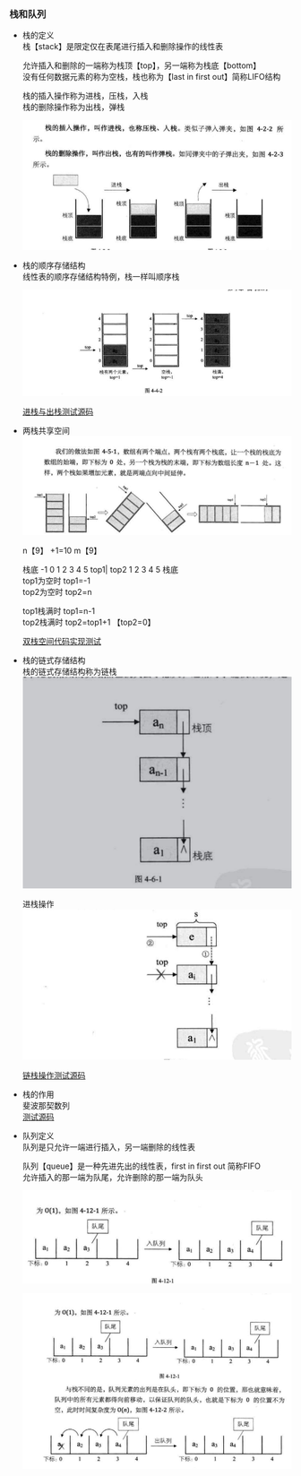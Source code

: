 ### 栈和队列  
- 栈的定义  
    栈【stack】是限定仅在表尾进行插入和删除操作的线性表    
    
    允许插入和删除的一端称为栈顶【top】，另一端称为栈底【bottom】  
    没有任何数据元素的称为空栈，栈也称为【last in first out】简称LIFO结构     
    
    栈的插入操作称为进栈，压栈，入栈  
    栈的删除操作称为出栈，弹栈  
    
    ![stack](datastruct/stack.png)  
    
- 栈的顺序存储结构  
    线性表的顺序存储结构特例，栈一样叫顺序栈   
    
    ![stack](datastruct/stack1.png)  
    
    [进栈与出栈测试源码](stack.c)  
    
- 两栈共享空间    
    ![stack](datastruct/stack2.png) 
    
    n【9】 +1=10
    m【9】
    
    栈底 -1 0 1 2 3 4 5 top1| top2 1 2 3 4 5 栈底  
    top1为空时 top1=-1  
    top2为空时 top2=n  
    
    top1栈满时 top1=n-1  
    top2栈满时 top2=top1+1 【top2=0】    
    
    [双栈空间代码实现测试](stack.c)  
    
- 栈的链式存储结构   
   栈的链式存储结构称为链栈    
   ![stack](datastruct/stack3.png)

   进栈操作  
   ![pushstack](datastruct/linkstack.png)  
   
   [链栈操作测试源码](linkstack.c)
   
- 栈的作用  
    斐波那契数列   
    [测试源码](fbi.c)  
    
    
- 队列定义   
    队列是只允许一端进行插入，另一端删除的线性表 
    
    队列【queue】是一种先进先出的线性表，first in first out 简称FIFO  
    允许插入的那一端为队尾，允许删除的那一端为队头  
    
    ![queue](datastruct/queue1.png)  
    
    ![入队列和出队列](datastruct/queue2.png)